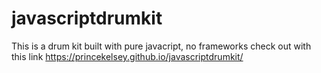 # javascriptdrumkit

This is a drum kit built with pure javacript, no frameworks
check out with this link 
https://princekelsey.github.io/javascriptdrumkit/
